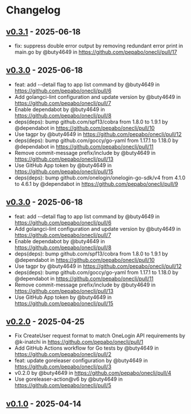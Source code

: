 # Changelog

## [v0.3.1](https://github.com/pepabo/onecli/compare/v0.3.0...v0.3.1) - 2025-06-18
- fix: suppress double error output by removing redundant error print in main.go by @buty4649 in https://github.com/pepabo/onecli/pull/17

## [v0.3.0](https://github.com/pepabo/onecli/compare/v0.2.0...v0.3.0) - 2025-06-18
- feat: add --detail flag to app list command by @buty4649 in https://github.com/pepabo/onecli/pull/6
- Add golangci-lint configuration and update version by @buty4649 in https://github.com/pepabo/onecli/pull/7
- Enable dependabot by @buty4649 in https://github.com/pepabo/onecli/pull/8
- deps(deps): bump github.com/spf13/cobra from 1.8.0 to 1.9.1 by @dependabot in https://github.com/pepabo/onecli/pull/10
- Use tagpr by @buty4649 in https://github.com/pepabo/onecli/pull/12
- deps(deps): bump github.com/goccy/go-yaml from 1.17.1 to 1.18.0 by @dependabot in https://github.com/pepabo/onecli/pull/11
- Remove commit-message prefix/include by @buty4649 in https://github.com/pepabo/onecli/pull/13
- Use GitHub App token by @buty4649 in https://github.com/pepabo/onecli/pull/15
- deps(deps): bump github.com/onelogin/onelogin-go-sdk/v4 from 4.1.0 to 4.6.1 by @dependabot in https://github.com/pepabo/onecli/pull/9

## [v0.3.0](https://github.com/pepabo/onecli/compare/v0.2.0...v0.3.0) - 2025-06-18
- feat: add --detail flag to app list command by @buty4649 in https://github.com/pepabo/onecli/pull/6
- Add golangci-lint configuration and update version by @buty4649 in https://github.com/pepabo/onecli/pull/7
- Enable dependabot by @buty4649 in https://github.com/pepabo/onecli/pull/8
- deps(deps): bump github.com/spf13/cobra from 1.8.0 to 1.9.1 by @dependabot in https://github.com/pepabo/onecli/pull/10
- Use tagpr by @buty4649 in https://github.com/pepabo/onecli/pull/12
- deps(deps): bump github.com/goccy/go-yaml from 1.17.1 to 1.18.0 by @dependabot in https://github.com/pepabo/onecli/pull/11
- Remove commit-message prefix/include by @buty4649 in https://github.com/pepabo/onecli/pull/13
- Use GitHub App token by @buty4649 in https://github.com/pepabo/onecli/pull/15

## [v0.2.0](https://github.com/pepabo/onecli/compare/v0.1.0...v0.2.0) - 2025-04-25
- Fix CreateUser request format to match OneLogin API requirements by @k-inatchi in https://github.com/pepabo/onecli/pull/1
- Add GitHub Actions workflow for Go tests by @buty4649 in https://github.com/pepabo/onecli/pull/2
- feat: update goreleaser configuration by @buty4649 in https://github.com/pepabo/onecli/pull/3
- v0.2.0 by @buty4649 in https://github.com/pepabo/onecli/pull/4
- Use goreleaser-action@v6 by @buty4649 in https://github.com/pepabo/onecli/pull/5

## [v0.1.0](https://github.com/pepabo/onecli/commits/v0.1.0) - 2025-04-14
